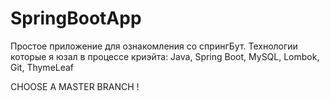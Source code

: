 # SpringBootApp
Простое приложение для ознакомления со спрингБут. Технологии которые я юзал в процессе криэйта: Java, Spring Boot, MySQL, Lombok, Git, ThymeLeaf

CHOOSE A MASTER BRANCH !
